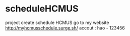 # scheduleHCMUS
project create schedule HCMUS
go to my website http://myhcmusschedule.surge.sh/
accout : hao - 123456

